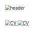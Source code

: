 ![header](https://capsule-render.vercel.app/api?type=waving&height=280&color=gradient&text=Привет!&fontAlign=23&fontAlignY=37&desc=Я%20Артем!%20Познакомился%20с%20DA%20оптимизируя%20работу%20судна.&descAlign=50)
<br/><br/>
<div id="badges">
  <a href="https://docs.google.com/document/d/1hh0d6x2UR3KFh-zo0W3q7f-d37jquIANELNod5U9JaE/edit?usp=sharing">
    <img src="https://img.shields.io/badge/CV-red?style=for-the-badge&logo=readdotcv&logoColor=white" alt="CV"/>
  </a>
  <a href="https://t.me/levinartig">
    <img src="https://img.shields.io/badge/Tg-white?style=for-the-badge&logo=telegram&logoColor=blue" alt="CV"/>
  </a>
</div>
